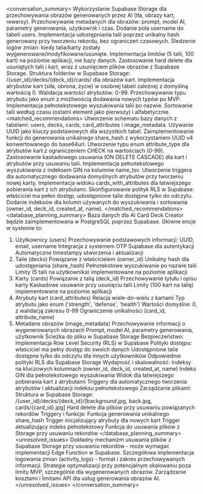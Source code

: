 <conversation_summary>
<decisions>
Wykorzystanie Supabase Storage dla przechowywania obrazów generowanych przez AI (tła, obrazy kart, rewersy).
Przechowywanie metadanych dla obrazów: prompt, model AI, parametry generowania, użytkownik i czas.
Dodanie pola username do tabeli users.
Implementacja udostępniania talii poprzez unikalny hash generowany przy tworzeniu rekordu, bez ograniczeń czasowych.
Śledzenie logów zmian: kiedy talia/karty zostały wygenerowane/modyfikowane/usunięte.
Implementacja limitów (5 talii, 100 kart) na poziomie aplikacji, nie bazy danych.
Zastosowanie hard delete dla usuniętych talii i kart, wraz z usunięciem plików obrazów z Supabase Storage.
Struktura folderów w Supabase Storage: /{user_id}/decks/{deck_id}/cards/ dla obrazów kart.
Implementacja atrybutów kart (siła, obrona, życie) w osobnej tabeli zależnej z domyślną wartością 0.
Walidacja wartości atrybutów: 0-99.
Przechowywanie typu atrybutu jako enum z możliwością dodawania nowych typów po MVP.
Implementacja pełnotekstowego wyszukiwania talii po nazwie.
Sortowanie talii według czasu (ostatni element jako pierwszy) i alfabetycznie.
</decisions>
<matched_recommendations>
Utworzenie schematu bazy danych z tabelami: users, decks, cards, card_attributes i image_metadata.
Używanie UUID jako kluczy podstawowych dla wszystkich tabel.
Zaimplementowanie funkcji do generowania unikalnego share_hash z wykorzystaniem UUID v4 konwertowanego do base64url.
Utworzenie typu enum attribute_type dla atrybutów kart z ograniczeniem CHECK na wartościach (0-99).
Zastosowanie kaskadowego usuwania (ON DELETE CASCADE) dla kart i atrybutów przy usuwaniu talii.
Implementacja pełnotekstowego wyszukiwania z indeksem GIN na kolumnie name_tsv.
Utworzenie triggera dla automatycznego dodawania domyślnych atrybutów przy tworzeniu nowej karty.
Implementacja widoku cards_with_attributes dla łatwiejszego pobierania kart z ich atrybutami.
Skonfigurowanie polityk RLS w Supabase: właściciel ma pełen dostęp, udostępnione talie dostępne tylko do odczytu.
Dodanie indeksów dla kolumn używanych do wyszukiwania i sortowania (owner_id, deck_id, created_at, name).
</matched_recommendations>
<database_planning_summary>
Baza danych dla AI Card Deck Creator będzie zaimplementowana w PostgreSQL poprzez Supabase. Główne encje w systemie to:
1. Użytkownicy (users)
Przechowywanie podstawowych informacji: UUID, email, username
Integracja z systemem OTP Supabase dla autentykacji
Automatyczne timestampy utworzenia i aktualizacji
3. Talie (decks)
Powiązanie z właścicielem (owner_id)
Unikalny hash dla udostępniania (share_hash)
Pełnotekstowe wyszukiwanie po nazwie talii
Limity (5 talii na użytkownika) implementowane na poziomie aplikacji
4. Karty (cards)
Powiązanie z talią (deck_id)
Przechowywanie tytułu i opisu karty
Kaskadowe usuwanie przy usunięciu talii
Limity (100 kart na talię) implementowane na poziomie aplikacji
5. Atrybuty kart (card_attributes)
Relacja wiele-do-wielu z kartami
Typ atrybutu jako enum ('strength', 'defense', 'health')
Wartości domyślne: 0, z walidacją zakresu 0-99
Ograniczenie unikalności (card_id, attribute_name)
6. Metadane obrazów (image_metadata)
Przechowywanie informacji o wygenerowanych obrazach
Prompt, model AI, parametry generowania, użytkownik
Ścieżka do pliku w Supabase Storage
Bezpieczeństwo:
Implementacja Row Level Security (RLS) w Supabase
Polityki dostępu: właściciel ma pełny dostęp do swoich danych
Udostępnione talie dostępne tylko do odczytu dla innych użytkowników
Odpowiednie polityki RLS dla Supabase Storage
Wydajność i skalowalność:
Indeksy na kluczowych kolumnach (owner_id, deck_id, created_at, name)
Indeks GIN dla pełnotekstowego wyszukiwania
Widok dla łatwiejszego pobierania kart z atrybutami
Triggery dla automatycznego tworzenia atrybutów i aktualizacji indeksu pełnotekstowego
Zarządzanie plikami:
Struktura w Supabase Storage: /{user_id}/decks/{deck_id}/[background.jpg, back.jpg, cards/{card_id}.jpg]
Hard delete dla plików przy usuwaniu powiązanych rekordów
Triggery i funkcje:
Funkcja generowania unikalnego share_hash
Trigger inicjalizujący atrybuty dla nowych kart
Trigger aktualizujący indeks pełnotekstowy
Funkcja do usuwania plików z Storage przy usuwaniu rekordów
</database_planning_summary>
<unresolved_issues>
Dokładny mechanizm usuwania plików z Supabase Storage przy usuwaniu rekordów - może wymagać implementacji Edge Function w Supabase.
Szczegółowa implementacja logowania zmian (activity_logs) - format i zakres przechowywanych informacji.
Strategie optymalizacji przy potencjalnym skalowaniu poza limity MVP, szczególnie dla wygenerowanych obrazów.
Zarządzanie kosztami i limitami API dla usług generowania obrazów AI.
</unresolved_issues>
</conversation_summary>